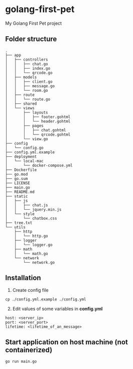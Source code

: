 # golang-first-pet
My Golang First Pet project

## Folder structure
```
.
├── app
│   ├── controllers
│   │   ├── chat.go
│   │   ├── index.go
│   │   └── qrcode.go
│   ├── models
│   │   ├── client.go
│   │   ├── message.go
│   │   └── room.go
│   ├── route
│   │   └── route.go
│   ├── shared
│   └── views
│       ├── layouts
│       │   ├── footer.gohtml
│       │   └── header.gohtml
│       ├── pages
│       │   ├── chat.gohtml
│       │   └── qrcode.gohtml
│       └── view.go
├── config
│   └── config.go
├── config.yml.example
├── deployment
│   └── local-mac
│       └── docker-compose.yml
├── Dockerfile
├── go.mod
├── go.sum
├── LICENSE
├── main.go
├── README.md
├── static
│   ├── js
│   │   ├── chat.js
│   │   └── jquery.min.js
│   └── style
│       └── chatbox.css
├── tree.txt
└── utils
    ├── http
    │   └── http.go
    ├── logger
    │   └── logger.go
    ├── math
    │   └── math.go
    └── network
        └── network.go

```

## Installation
1. Create config file
```
cp ./config.yml.example ./config.yml
```
2. Edit values of some variables in **config.yml**
```
host: <server_ip>
port: <server_port>
lifetime: <lifetime_of_an_message>
```

## Start application on host machine (not containerized)
```
go run main.go
```
